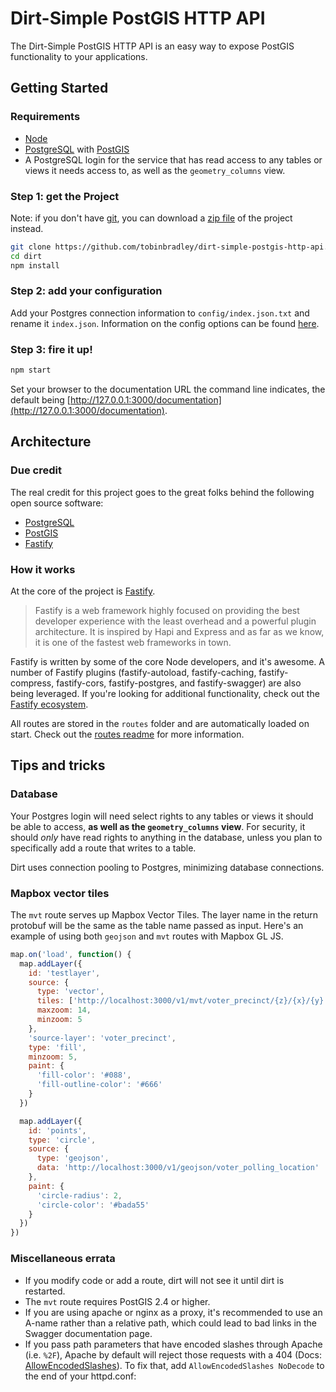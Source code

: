 # Dirt-Simple PostGIS HTTP API

The Dirt-Simple PostGIS HTTP API is an easy way to expose PostGIS functionality to your applications.

## Getting Started

### Requirements

- [Node](https://nodejs.org/)
- [PostgreSQL]() with [PostGIS]()
- A PostgreSQL login for the service that has read access to any tables or views it needs access to, as well as the `geometry_columns` view.

### Step 1: get the Project

Note: if you don't have [git](), you can download a [zip file](https://github.com/tobinbradley/dirt-simple-postgis-http-api/archive/master.zip) of the project instead.

```bash
git clone https://github.com/tobinbradley/dirt-simple-postgis-http-api.git dirt
cd dirt
npm install
```

### Step 2: add your configuration

Add your Postgres connection information to `config/index.json.txt` and rename it `index.json`. Information on the config options can be found [here](config/README.md).

### Step 3: fire it up!

```bash
npm start
```

Set your browser to the documentation URL the command line indicates, the default being [http://127.0.0.1:3000/documentation](http://127.0.0.1:3000/documentation).

## Architecture

### Due credit

The real credit for this project goes to the great folks behind the following open source software:

- [PostgreSQL]()
- [PostGIS]()
- [Fastify]()

### How it works

At the core of the project is [Fastify](https://www.fastify.io/).

> Fastify is a web framework highly focused on providing the best developer experience with the least overhead and a powerful plugin architecture. It is inspired by Hapi and Express and as far as we know, it is one of the fastest web frameworks in town.

Fastify is written by some of the core Node developers, and it's awesome. A number of Fastify plugins (fastify-autoload, fastify-caching, fastify-compress, fastify-cors, fastify-postgres, and fastify-swagger) are also being leveraged. If you're looking for additional functionality, check out the [Fastify ecosystem](https://www.fastify.io/ecosystem).

All routes are stored in the `routes` folder and are automatically loaded on start. Check out the [routes readme](routes/README.md) for more information.

## Tips and tricks

### Database

Your Postgres login will need select rights to any tables or views it should be able to access, **as well as the `geometry_columns` view**. For security, it should _only_ have read rights to anything in the database, unless you plan to specifically add a route that writes to a table.

Dirt uses connection pooling to Postgres, minimizing database connections.

### Mapbox vector tiles

The `mvt` route serves up Mapbox Vector Tiles. The layer name in the return protobuf will be the same as the table name passed as input. Here's an example of using both `geojson` and `mvt` routes with Mapbox GL JS.

```javascript
map.on('load', function() {
  map.addLayer({
    id: 'testlayer',
    source: {
      type: 'vector',
      tiles: ['http://localhost:3000/v1/mvt/voter_precinct/{z}/{x}/{y}'],
      maxzoom: 14,
      minzoom: 5
    },
    'source-layer': 'voter_precinct',
    type: 'fill',
    minzoom: 5,
    paint: {
      'fill-color': '#088',
      'fill-outline-color': '#666'
    }
  })

  map.addLayer({
    id: 'points',
    type: 'circle',
    source: {
      type: 'geojson',
      data: 'http://localhost:3000/v1/geojson/voter_polling_location'
    },
    paint: {
      'circle-radius': 2,
      'circle-color': '#bada55'
    }
  })
})
```

### Miscellaneous errata

- If you modify code or add a route, dirt will not see it until dirt is restarted.
- The `mvt` route requires PostGIS 2.4 or higher.
- If you are using apache or nginx as a proxy, it's recommended to use an A-name rather than a relative path, which could lead to bad links in the Swagger documentation page.
- If you pass path parameters that have encoded slashes through Apache (i.e. `%2F`), Apache by default will reject those requests with a 404 (Docs: [AllowEncodedSlashes](https://httpd.apache.org/docs/2.4/mod/core.html#allowencodedslashes)). To fix that, add `AllowEncodedSlashes NoDecode` to the end of your httpd.conf:
